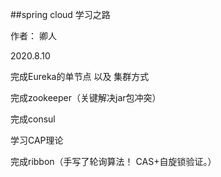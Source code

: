 ##spring cloud 学习之路

作者： 卿人

2020.8.10

完成Eureka的单节点 以及 集群方式

完成zookeeper（关键解决jar包冲突）

完成consul

学习CAP理论

完成ribbon（手写了轮询算法！ CAS+自旋锁验证。）